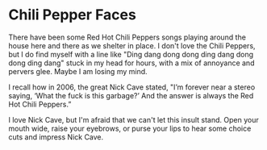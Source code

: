 Chili Pepper Faces
===========================

There have been some Red Hot Chili Peppers songs playing around the house here and there as we shelter in place. I don't love the Chili Peppers, but I do find myself with a line like "Ding dang dong dong ding dang dong dong ding dang" stuck in my head for hours, with a mix of annoyance and pervers glee. Maybe I am losing my mind.

I recall how in 2006, the great Nick Cave stated, "I’m forever near a stereo saying, ‘What the fuck is this garbage?’ And the answer is always the Red Hot Chili Peppers.”

I love Nick Cave, but I'm afraid that we can't let this insult stand. Open your mouth wide, raise your eyebrows, or purse your lips to hear some choice cuts and impress Nick Cave.

